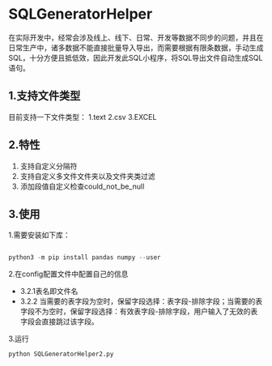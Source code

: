 # SQLGeneratorHelper

在实际开发中，经常会涉及线上、线下、日常、开发等数据不同步的问题，并且在日常生产中，诸多数据不能直接批量导入导出，而需要根据有限条数据，手动生成SQL，十分方便且抵低效，因此开发此SQL小程序，将SQL导出文件自动生成SQL语句。

## 1.支持文件类型

目前支持一下文件类型：
1.text
2.csv
3.EXCEL

## 2.特性

1. 支持自定义分隔符
2. 支持自定义多文件文件夹以及文件夹类过滤
3. 添加段值自定义检查could_not_be_null

## 3.使用

1.需要安装如下库：

```python

python3 -m pip install pandas numpy --user
```

2.在config配置文件中配置自己的信息

* 3.2.1表名即文件名
* 3.2.2 当需要的表字段为空时，保留字段选择：表字段-排除字段；当需要的表字段不为空时，保留字段选择：有效表字段-排除字段，用户输入了无效的表字段会直接跳过该字段。

3.运行

```python
python SQLGeneratorHelper2.py
```
